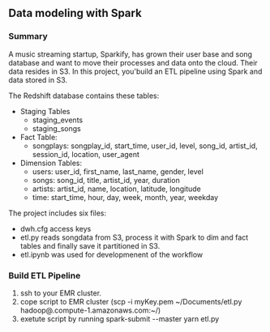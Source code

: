## Data modeling with Spark

### Summary
A music streaming startup, Sparkify, has grown their user base and song database and want to move their processes and data onto the cloud. Their data resides in S3. In this project, you'build an ETL pipeline using Spark and data stored in S3.

The Redshift database contains these tables:

* Staging Tables
  - staging_events
  - staging_songs
* Fact Table:
  - songplays: songplay_id, start_time, user_id, level, song_id, artist_id, session_id, location, user_agent
* Dimension Tables: 
  - users: user_id, first_name, last_name, gender, level
  - songs: song_id, title, artist_id, year, duration
  - artists: artist_id, name, location, latitude, longitude
  - time: start_time, hour, day, week, month, year, weekday


The project includes six files:
* dwh.cfg access keys
* etl.py reads songdata from S3, process it with Spark to dim and fact tables and finally save it partitioned in S3.
* etl.ipynb was used for developmenent of the workflow


### Build ETL Pipeline
1. ssh to your EMR cluster.
2. cope script to EMR cluster (scp -i myKey.pem ~/Documents/etl.py hadoop@<server>.compute-1.amazonaws.com:~/)
3. exetute script by running spark-submit --master yarn etl.py
